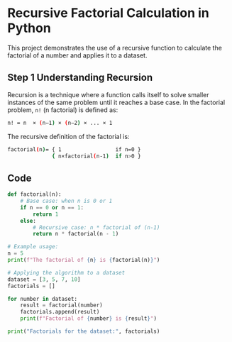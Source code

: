 # Recursive Factorial Calculation in Python

This project demonstrates the use of a recursive function to calculate the factorial of a number and applies it to a dataset.

## Step 1 Understanding Recursion

Recursion is a technique where a function calls itself to solve smaller instances of the same problem until it reaches a base case. In the factorial problem, `n!` (n factorial) is defined as:
```sh
n! = n  × (n−1) × (n−2) × ... × 1
```

The recursive definition of the factorial is:
```sh
factorial(n)= { 1                 if n=0 }
              { n×factorial(n-1)  if n>0 }
```

## Code

```python
def factorial(n):
    # Base case: when n is 0 or 1
    if n == 0 or n == 1:
        return 1
    else:
        # Recursive case: n * factorial of (n-1)
        return n * factorial(n - 1)

# Example usage:
n = 5
print(f"The factorial of {n} is {factorial(n)}")

# Applying the algorithm to a dataset
dataset = [3, 5, 7, 10]
factorials = []

for number in dataset:
    result = factorial(number)
    factorials.append(result)
    print(f"Factorial of {number} is {result}")

print("Factorials for the dataset:", factorials)
